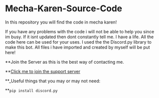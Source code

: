 # __Mecha-Karen-Source-Code__
In this repository you will find the code in mecha karen!

If you have any problems with the code i will not be able to help you since im busy.
If it isnt updated then dont constantly tell me. I have a life.
All the code here can be used for your uses.
I used the the Discord.py library to make this bot. All files i have imported and created by myself will be put here!

**Join the Server as this is the best way of contacting me.

**[Click me to join the support server](https://discord.gg/Q5mFhUM)


**_Useful things that you may or may not need:

**`pip install discord.py`

